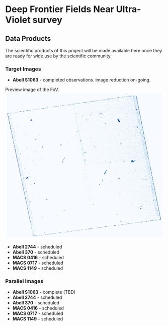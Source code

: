 # Deep Frontier Fields Near Ultra-Violet survey

## Data Products

The scientific products of this project will be made available here once they are ready for wide use by the scientific community.

### Target Images

- **Abell S1063** - completed observations. image reduction on-going.

Preview image of the FoV.
![FIELD IMAGE](assets/images/AS1063.png)

- **Abell 2744** - scheduled
- **Abell 370** - scheduled
- **MACS 0416** - scheduled
- **MACS 0717** - scheduled
- **MACS 1149** - scheduled

### Parallel Images

- **Abell S1063** - complete (TBD)
- **Abell 2744** - scheduled
- **Abell 370** - scheduled
- **MACS 0416** - scheduled
- **MACS 0717** - scheduled
- **MACS 1149** - scheduled
